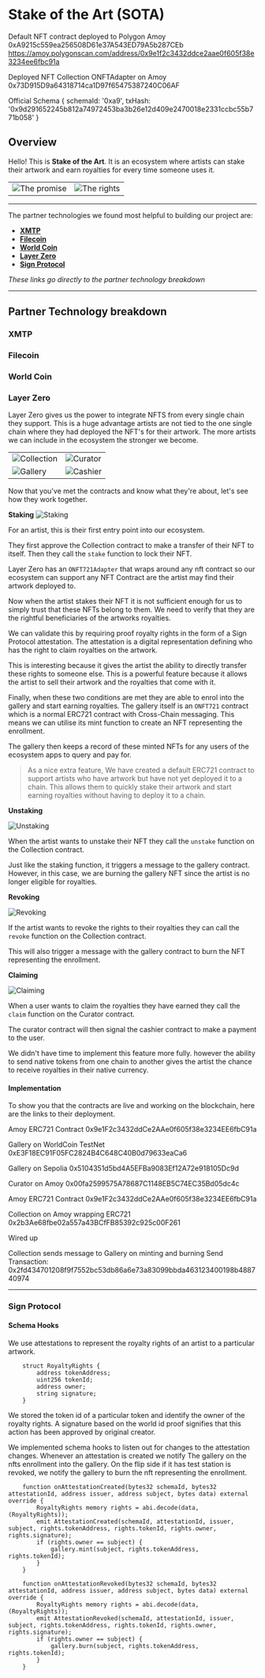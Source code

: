 # Stake of the Art (SOTA)

Default NFT contract deployed to Polygon Amoy
0xA9215c559ea256508D61e37A543ED79A5b287CEb
https://amoy.polygonscan.com/address/0x9e1f2c3432ddce2aae0f605f38e3234ee6fbc91a


Deployed NFT Collection ONFTAdapter on Amoy
0x73D915D9a64318714ca1D97f65475387240C06AF


Official Schema
{
  schemaId: '0xa9',
  txHash: '0x9d291652245b812a74972453ba3b26e12d409e2470018e2331ccbc55b771b058'
}


## Overview

Hello! This is **Stake of the Art**.
It is an ecosystem where artists can stake their artwork and earn royalties for every time someone uses it.

| | |
| --- | --- |
| ![The promise](readme_img/concept_staking.png) | ![The rights](readme_img/concept_rights.png) |

---

The partner technologies we found most helpful to building our project are:
- [**XMTP**](#xmtp)
- [**Filecoin**](#filecoin)
- [**World Coin**](#world-coin)
- [**Layer Zero**](#layer-zero)
- [**Sign Protocol**](#sign-protocol)

_These links go directly to the partner technology breakdown_

---


## Partner Technology breakdown

### XMTP
### Filecoin
### World Coin
### Layer Zero
Layer Zero gives us the power to integrate NFTS from every single chain they support.
This is a huge advantage artists are not tied to the one single chain where they had deployed the NFT's for their artwork.
The more artists we can include in the ecosystem the stronger we become.



|  |  |
| --- | --- |
| ![Collection](readme_img/lz_meet_collection.png) | ![Curator](readme_img/lz_meet_curator.png) | 
| ![Gallery](readme_img/lz_meet_gallery.png) | ![Cashier](readme_img/lz_meet_cashier.png) |


Now that you've met the contracts and know what they're about, let's see how they work together.

**Staking**
![Staking](readme_img/lz_sequence_staking.png)

For an artist, this is their first entry point into our ecosystem.

They first approve the Collection contract to make a transfer of their NFT to itself.
Then they call the `stake` function to lock their NFT.

Layer Zero has an `ONFT721Adapter` that wraps around any nft contract so our ecosystem can support any NFT Contract are the artist may find their artwork deployed to.

Now when the artist stakes their NFT it is not sufficient enough for us to simply trust that these NFTs belong to them. We need to verify that they are the rightful beneficiaries of the artworks royalties.

We can validate this by requiring proof royalty rights in the form of a Sign Protocol attestation. The attestation is a digital representation defining who has the right to claim royalties on the artwork.

This is interesting because it gives the artist the ability to directly transfer these rights to someone else. This is a powerful feature because it allows the artist to sell their artwork and the royalties that come with it.

Finally, when these two conditions are met they are able to enrol into the gallery and start earning royalties.
The gallery itself is an `ONFT721` contract which is a normal ERC721 contract with Cross-Chain messaging. This means we can utilise its mint function to create an NFT representing the enrollment.

The gallery then keeps a record of these minted NFTs for any users of the ecosystem apps to query and pay for.

> As a nice extra feature, We have created a default ERC721 contract to support artists who have artwork but have not yet deployed it to a chain. This allows them to quickly stake their artwork and start earning royalties without having to deploy it to a chain.


**Unstaking**

![Unstaking](readme_img/lz_sequence_unstaking.png)

When the artist wants to unstake their NFT they call the `unstake` function on the Collection contract.

Just like the staking function, it triggers a message to the gallery contract. However, in this case, we are burning the gallery NFT since the artist is no longer eligible for royalties.


**Revoking**

![Revoking](readme_img/lz_sequence_revoking.png)

If the artist wants to revoke the rights to their royalties they can call the `revoke` function on the Collection contract.

This will also trigger a message with the gallery contract to burn the NFT representing the enrollment.


**Claiming**

![Claiming](readme_img/lz_sequence_claiming.png)

When a user wants to claim the royalties they have earned they call the `claim` function on the Curator contract.

The curator contract will then signal the cashier contract to make a payment to the user.

We didn't have time to implement this feature more fully. however the ability to send native tokens from one chain to another gives the artist the chance to receive royalties in their native currency.


#### Implementation

To show you that the contracts are live and working on the blockchain, here are the links to their deployment.

Amoy ERC721 Contract
0x9e1F2c3432ddCe2AAe0f605f38e3234EE6fbC91a

Gallery on WorldCoin TestNet
0xE3F18EC91F05FC2824B4C648C40B0d79633eaCa6

Gallery on Sepolia
0x5104351d5bd4A5EFBa9083Ef12A72e918105Dc9d

Curator on Amoy
0x00fa2599575A78687C1148EB5C74EC35Bd05dc4c

Amoy ERC721 Contract
0x9e1F2c3432ddCe2AAe0f605f38e3234EE6fbC91a

Collection on Amoy wrapping ERC721
0x2b3Ae68fbe02a557a43BCfFB85392c925c00F261


Wired up

Collection sends message to Gallery on minting and burning
Send Transaction: 0x2fd434701208f9f7552bc53db86a6e73a83099bbda463123400198b488740974


---



### Sign Protocol

#### Schema Hooks
We use attestations to represent the royalty rights of an artist to a particular artwork.

```
    struct RoyaltyRights {
        address tokenAddress;
        uint256 tokenId;
        address owner;
        string signature;
    }
```

We stored the token id of a particular token and identify the owner of the royalty rights.
A signature based on the world id proof signifies that this action has been approved by original creator.

We implemented schema hooks to listen out for changes to the attestation changes.
Whenever an attestation is created we notify The gallery on the nfts enrollment into the gallery.
On the flip side if it has test station is revoked, we notify the gallery to burn the nft representing the enrollment.

```
    function onAttestationCreated(bytes32 schemaId, bytes32 attestationId, address issuer, address subject, bytes data) external override {
        RoyaltyRights memory rights = abi.decode(data, (RoyaltyRights));
        emit AttestationCreated(schemaId, attestationId, issuer, subject, rights.tokenAddress, rights.tokenId, rights.owner, rights.signature);
        if (rights.owner == subject) {
            gallery.mint(subject, rights.tokenAddress, rights.tokenId);
        }
    }

    function onAttestationRevoked(bytes32 schemaId, bytes32 attestationId, address issuer, address subject, bytes data) external override {
        RoyaltyRights memory rights = abi.decode(data, (RoyaltyRights));
        emit AttestationRevoked(schemaId, attestationId, issuer, subject, rights.tokenAddress, rights.tokenId, rights.owner, rights.signature);
        if (rights.owner == subject) {
            gallery.burn(subject, rights.tokenAddress, rights.tokenId);
        }
    }
```
